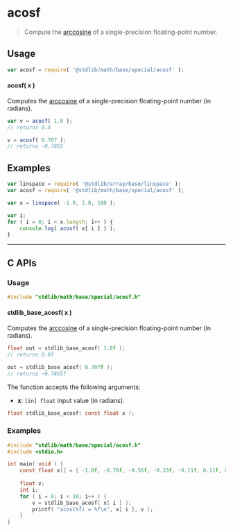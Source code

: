 <!--

@license Apache-2.0

Copyright (c) 2024 The Stdlib Authors.

Licensed under the Apache License, Version 2.0 (the "License");
you may not use this file except in compliance with the License.
You may obtain a copy of the License at

   http://www.apache.org/licenses/LICENSE-2.0

Unless required by applicable law or agreed to in writing, software
distributed under the License is distributed on an "AS IS" BASIS,
WITHOUT WARRANTIES OR CONDITIONS OF ANY KIND, either express or implied.
See the License for the specific language governing permissions and
limitations under the License.

-->

# acosf

> Compute the [arccosine][arccosine] of a single-precision floating-point number.

<section class="usage">

## Usage

```javascript
var acosf = require( '@stdlib/math/base/special/acosf' );
```

#### acosf( x )

Computes the [arccosine][arccosine] of a single-precision floating-point number (in radians).

```javascript
var v = acosf( 1.0 );
// returns 0.0

v = acosf( 0.707 );
// returns ~0.7855
```

</section>

<!-- /.usage -->

<section class="examples">

## Examples

<!-- eslint no-undef: "error" -->

```javascript
var linspace = require( '@stdlib/array/base/linspace' );
var acosf = require( '@stdlib/math/base/special/acosf' );

var x = linspace( -1.0, 1.0, 100 );

var i;
for ( i = 0; i < x.length; i++ ) {
    console.log( acosf( x[ i ] ) );
}
```

</section>

<!-- /.examples -->

<!-- C interface documentation. -->

* * *

<section class="c">

## C APIs

<!-- Section to include introductory text. Make sure to keep an empty line after the intro `section` element and another before the `/section` close. -->

<section class="intro">

</section>

<!-- /.intro -->

<!-- C usage documentation. -->

<section class="usage">

### Usage

```c
#include "stdlib/math/base/special/acosf.h"
```

#### stdlib_base_acosf( x )

Computes the [arccosine][arccosine] of a single-precision floating-point number (in radians).

```c
float out = stdlib_base_acosf( 1.0f );
// returns 0.0f

out = stdlib_base_acosf( 0.707f );
// returns ~0.7855f
```

The function accepts the following arguments:

-   **x**: `[in] float` input value (in radians).

```c
float stdlib_base_acosf( const float x );
```

</section>

<!-- /.usage -->

<!-- C API usage notes. Make sure to keep an empty line after the `section` element and another before the `/section` close. -->

<section class="notes">

</section>

<!-- /.notes -->

<!-- C API usage examples. -->

<section class="examples">

### Examples

```c
#include "stdlib/math/base/special/acosf.h"
#include <stdio.h>

int main( void ) {
    const float x[] = { -1.0f, -0.78f, -0.56f, -0.33f, -0.11f, 0.11f, 0.33f, 0.56f, 0.78f, 1.0f };
    
    float v;
    int i;
    for ( i = 0; i < 10; i++ ) {
        v = stdlib_base_acosf( x[ i ] );
        printf( "acos(%f) = %f\n", x[ i ], v );
    }
}
```

</section>

<!-- /.examples -->

</section>

<!-- /.c -->

<!-- Section for related `stdlib` packages. Do not manually edit this section, as it is automatically populated. -->

<section class="related">

</section>

<!-- /.related -->

<!-- Section for all links. Make sure to keep an empty line after the `section` element and another before the `/section` close. -->

<section class="links">

[arccosine]: https://en.wikipedia.org/wiki/Inverse_trigonometric_functions

</section>

<!-- /.links -->
